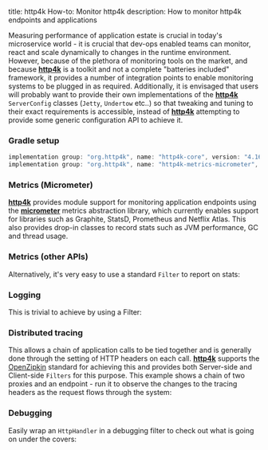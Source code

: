title: http4k How-to: Monitor http4k
description: How to monitor http4k endpoints and applications

Measuring performance of application estate is crucial in today's microservice world - it is crucial that dev-ops enabled teams can monitor, react and scale dynamically to changes in the runtime environment. However, because of the plethora of monitoring tools on the market, and because [**http4k**](https://github.com/http4k/http4k) is a toolkit and not a complete "batteries included" framework, it provides a number of integration points to enable monitoring systems to be plugged in as required. Additionally, it is envisaged that users will probably want to provide their own implementations of the [**http4k**](https://github.com/http4k/http4k) `ServerConfig` classes (`Jetty`, `Undertow` etc..) so that tweaking and tuning to their exact requirements is accessible, instead of [**http4k**](https://github.com/http4k/http4k) attempting to provide some generic configuration API to achieve it.

### Gradle setup

```groovy
implementation group: "org.http4k", name: "http4k-core", version: "4.16.2.0"
implementation group: "org.http4k", name: "http4k-metrics-micrometer", version: "4.16.2.0"
```
 
### Metrics (Micrometer) [<img class="octocat"/>](https://github.com/http4k/http4k/blob/master/src/docs/guide/howto/monitor_http4k/example_micrometer.kt)

[**http4k**](https://github.com/http4k/http4k) provides module support for monitoring application endpoints using the [**micrometer**](http://micrometer.io/) metrics abstraction library, which currently enables support for libraries such as Graphite, StatsD, Prometheus and Netflix Atlas. This also provides drop-in classes to record stats such as JVM performance, GC and thread usage.

<script src="https://gist-it.appspot.com/https://github.com/http4k/http4k/blob/master/src/docs/guide/howto/monitor_http4k/example_micrometer.kt"></script>

### Metrics (other APIs) [<img class="octocat"/>](https://github.com/http4k/http4k/blob/master/src/docs/guide/howto/monitor_http4k/example_metrics.kt)

Alternatively, it's very easy to use a standard `Filter` to report on stats:

<script src="https://gist-it.appspot.com/https://github.com/http4k/http4k/blob/master/src/docs/guide/howto/monitor_http4k/example_metrics.kt"></script>

### Logging [<img class="octocat"/>](https://github.com/http4k/http4k/blob/master/src/docs/guide/howto/monitor_http4k/example_logging.kt)
This is trivial to achieve by using a Filter:
 
<script src="https://gist-it.appspot.com/https://github.com/http4k/http4k/blob/master/src/docs/guide/howto/monitor_http4k/example_logging.kt"></script>

### Distributed tracing [<img class="octocat"/>](https://github.com/http4k/http4k/blob/master/src/docs/guide/howto/monitor_http4k/example_tracing.kt)
This allows a chain of application calls to be tied together and is generally done through the setting of HTTP headers on each call. [**http4k**](https://github.com/http4k/http4k) supports the [OpenZipkin](https://zipkin.io/) standard for achieving this and provides both Server-side and Client-side `Filters` for this purpose. This example shows a chain of two proxies and an endpoint - run it to observe the changes to the tracing headers as the request flows through the system:

<script src="https://gist-it.appspot.com/https://github.com/http4k/http4k/blob/master/src/docs/guide/howto/monitor_http4k/example_tracing.kt"></script>

### Debugging [<img class="octocat"/>](https://github.com/http4k/http4k/blob/master/src/docs/guide/howto/monitor_http4k/example_debugging.kt)
Easily wrap an `HttpHandler` in a debugging filter to check out what is going on under the covers:
 
<script src="https://gist-it.appspot.com/https://github.com/http4k/http4k/blob/master/src/docs/guide/howto/monitor_http4k/example_debugging.kt"></script>
